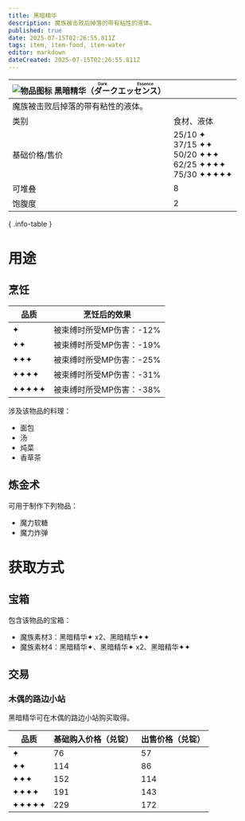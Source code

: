 ```yaml
---
title: 黑暗精华
description: 魔族被击败后掉落的带有粘性的液体。
published: true
date: 2025-07-15T02:26:55.811Z
tags: item, item-food, item-water
editor: markdown
dateCreated: 2025-07-15T02:26:55.811Z
---
```


| <div markdown>![物品图标](/assets/global/items/common_monster_material.png) <span>黑暗精华（<ruby lang="ja">ダークエッセンス<rt>Dark Essence</rt></ruby>）</span></div>||
| - | - |
| 魔族被击败后掉落的带有粘性的液体。 ||
| 类别 | 食材、液体 |
| 基础价格/售价 | 25/10 ✦<br>37/15 ✦✦<br>50/20 ✦✦✦<br>62/25 ✦✦✦✦<br>75/30 ✦✦✦✦✦ |
| 可堆叠 | 8 |
| 饱腹度 | 2 |
{ .info-table }

# 用途

## 烹饪
| 品质 | 烹饪后的效果 |
| - | - |
| ✦ | 被束缚时所受MP伤害：-12% |
| ✦✦ | 被束缚时所受MP伤害：-19% |
| ✦✦✦ | 被束缚时所受MP伤害：-25% |
| ✦✦✦✦ | 被束缚时所受MP伤害：-31% |
| ✦✦✦✦✦ | 被束缚时所受MP伤害：-38% |

涉及该物品的料理：
- 面包
- 汤
- 炖菜
- 香草茶

## 炼金术
可用于制作下列物品：
- 魔力软糖
- 魔力炸弹


# 获取方式

## 宝箱
包含该物品的宝箱：
- 魔族素材3：黑暗精华✦ x2、黑暗精华✦✦
- 魔族素材4：黑暗精华✦、黑暗精华✦ x2、黑暗精华✦✦

## 交易

### 木偶的路边小站

黑暗精华可在木偶的路边小站购买取得。

| 品质 | 基础购入价格（兑锭） | 出售价格（兑锭） |
| - | - | - |
| ✦ | 76 | 57 |
| ✦✦ | 114 | 86 |
| ✦✦✦ | 152 | 114 |
| ✦✦✦✦ | 191 | 143 |
| ✦✦✦✦✦ | 229 | 172 |
